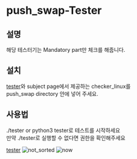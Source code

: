 # push_swap-Tester
## 설명
해당 테스터기는 Mandatory part만 체크를 해줍니다.
## 설치
[tester](https://github.com/ausungju/push_swap-Tester/blob/master/tester)와 subject page에서 제공하는 checker_linux를 <br>push_swap directory 안에 넣어 주세요.
## 사용법
./tester or python3 tester로 테스트를 시작하세요<br>
만약 ./tester로 실행할 수 없다면 권한을 확인해주세요

[tester](https://raw.githubusercontent.com/ausungju/push_swap-Tester/master/tester) 
![not_sorted](https://github.com/ausungju/push_swap-Tester/assets/58778326/cda7aa00-9ec2-4c4a-846e-1d0123c21794)
![now](https://github.com/ausungju/push_swap-Tester/assets/58778326/1b07d794-918b-4043-844d-afcd6a66e96b)
